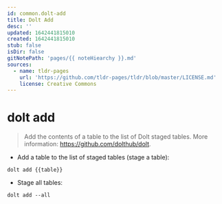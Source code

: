```yaml
---
id: common.dolt-add
title: Dolt Add
desc: ''
updated: 1642441815010
created: 1642441815010
stub: false
isDir: false
gitNotePath: 'pages/{{ noteHiearchy }}.md'
sources:
  - name: tldr-pages
    url: 'https://github.com/tldr-pages/tldr/blob/master/LICENSE.md'
    license: Creative Commons
---
```

# dolt add

> Add the contents of a table to the list of Dolt staged tables.
> More information: <https://github.com/dolthub/dolt>.

- Add a table to the list of staged tables (stage a table):

`dolt add {{table}}`

- Stage all tables:

`dolt add --all`

